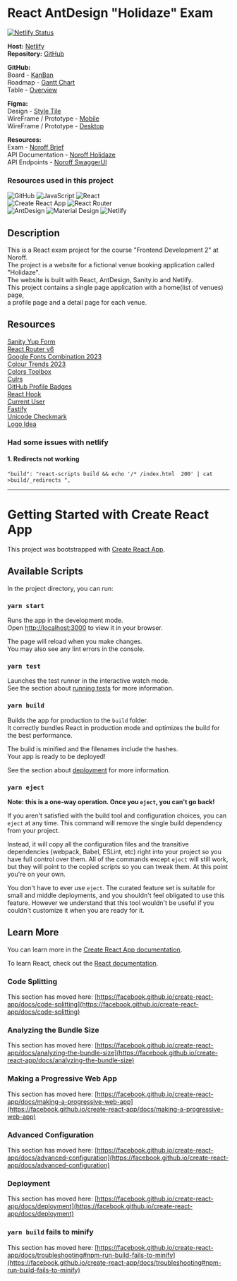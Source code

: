 # React AntDesign "Holidaze" Exam

[![Netlify Status](https://api.netlify.com/api/v1/badges/39caaf7a-be52-4896-87a3-0ecf29d801f8/deploy-status)](https://app.netlify.com/sites/exam-holidaze/deploys)

**Host:** [Netlify](https://exam-holidaze.netlify.app/)  
**Repository:** [GitHub](https://github.com/siljeangelvik/react-antd-holidaze-exam)

**GitHub:**  
Board - [KanBan](https://github.com/users/siljeangelvik/projects/1/views/2)   
Roadmap - [Gantt Chart](https://github.com/users/siljeangelvik/projects/1/views/3)  
Table - [Overview](https://github.com/users/siljeangelvik/projects/1/views/4)

**Figma:**   
Design - [Style Tile](https://www.figma.com/file/0rgZXLdgoNZuJTmYoTV9MA/Holidaze-Venue-Manager-UI?type=design&node-id=30-1568&t=K92xt7vpIrkLTIzI-0)    
WireFrame / Prototype - [Mobile](https://www.figma.com/file/0rgZXLdgoNZuJTmYoTV9MA/Holidaze-Venue-Manager-UI?type=design&node-id=5-911&t=xkqBhFw0ewmxhreV-0)        
WireFrame / Prototype - [Desktop](https://www.figma.com/file/0rgZXLdgoNZuJTmYoTV9MA/Holidaze-Venue-Manager-UI?type=design&node-id=36-1086&t=i0IMM4amVObPEwpw-0)  

**Resources:**  
Exam - [Noroff Brief](https://content.noroff.dev/project-exam-2/brief.html)  
API Documentation -  [Noroff Holidaze](https://docs.noroff.dev/holidaze/venues)    
API Endpoints - [Noroff SwaggerUI](https://nf-api.onrender.com/docs/static/index.html#/)

### Resources used in this project
![GitHub](https://img.shields.io/badge/GitHub-181717.svg?style=for-the-badge&logo=GitHub&logoColor=white)
![JavaScript](https://img.shields.io/badge/JavaScript-F7DF1E.svg?style=for-the-badge&logo=JavaScript&logoColor=black)
![React](https://img.shields.io/badge/React-61DAFB.svg?style=for-the-badge&logo=React&logoColor=black)  
![Create React App](https://img.shields.io/badge/Create%20React%20App-09D3AC.svg?style=for-the-badge&logo=Create-React-App&logoColor=white)
![React Router](https://img.shields.io/badge/React%20Router-CA4245.svg?style=for-the-badge&logo=React-Router&logoColor=white)  
![AntDesign](https://img.shields.io/badge/Ant%20Design-0170FE.svg?style=for-the-badge&logo=Ant-Design&logoColor=white)
![Material Design](https://img.shields.io/badge/MUI-007FFF.svg?style=for-the-badge&logo=MUI&logoColor=white)
![Netlify](https://img.shields.io/badge/Netlify-00C7B7.svg?style=for-the-badge&logo=Netlify&logoColor=white)

## Description
This is a React exam project for the course "Frontend Development 2" at Noroff.   
The project is a website for a fictional venue booking application called "Holidaze".   
The website is built with React, AntDesign, Sanity.io and Netlify.   
This project contains a single page application with a home(list of venues) page,   
a profile page and a detail page for each venue.

## Resources
[Sanity Yup Form](https://www.sanity.io/guides/form-validation-with-npm-yup)  
[React Router v6](https://www.youtube.com/watch?v=Ul3y1LXxzdU)  
[Google Fonts Combination 2023](https://puzzlepiecesmarketing.com/blog/8-best-google-font-combinations-2022/)    
[Colour Trends 2023](https://www.google.com/url?sa=t&rct=j&q=&esrc=s&source=web&cd=&cad=rja&uact=8&ved=2ahUKEwjA597Vjtv-AhUpRfEDHZQ4CIYQFnoECBUQAw&url=https%3A%2F%2Fwww.gira.com%2Fen%2Fen%2Fg-pulse-magazine%2Finterior-ideas%2Fnew-year-new-colours&usg=AOvVaw2Z8mwQ0kgnWdgpLTQpSMdL)    
[Colors Toolbox](https://uxpro.cc/toolbox/visual-design/colors/)    
[Culrs](https://culrs.com/#/tetradic)    
[GitHub Profile Badges](https://home.aveek.io/GitHub-Profile-Badges/)  
[React Hook](https://docs.noroff.dev/holidaze/venues)  
[Current User](https://www.back4app.com/docs/react/working-with-users/get-current-user-react)  
[Fastify](https://github.com/fastify/fastify-jwt)  
[Unicode Checkmark](https://www.compart.com/en/unicode/U+2713)  
[Logo Idea](https://www.youtube.com/watch?v=NCaP15N3g4s)  

### Had some issues with netlify
#### 1. Redirects not working
`"build": "react-scripts build && echo '/* /index.html  200' | cat >build/_redirects ",`

---

# Getting Started with Create React App

This project was bootstrapped with [Create React App](https://github.com/facebook/create-react-app).

## Available Scripts

In the project directory, you can run:

### `yarn start`

Runs the app in the development mode.\
Open [http://localhost:3000](http://localhost:3000) to view it in your browser.

The page will reload when you make changes.\
You may also see any lint errors in the console.

### `yarn test`

Launches the test runner in the interactive watch mode.\
See the section about [running tests](https://facebook.github.io/create-react-app/docs/running-tests) for more information.

### `yarn build`

Builds the app for production to the `build` folder.\
It correctly bundles React in production mode and optimizes the build for the best performance.

The build is minified and the filenames include the hashes.\
Your app is ready to be deployed!

See the section about [deployment](https://facebook.github.io/create-react-app/docs/deployment) for more information.

### `yarn eject`

**Note: this is a one-way operation. Once you `eject`, you can't go back!**

If you aren't satisfied with the build tool and configuration choices, you can `eject` at any time. This command will remove the single build dependency from your project.

Instead, it will copy all the configuration files and the transitive dependencies (webpack, Babel, ESLint, etc) right into your project so you have full control over them. All of the commands except `eject` will still work, but they will point to the copied scripts so you can tweak them. At this point you're on your own.

You don't have to ever use `eject`. The curated feature set is suitable for small and middle deployments, and you shouldn't feel obligated to use this feature. However we understand that this tool wouldn't be useful if you couldn't customize it when you are ready for it.

## Learn More

You can learn more in the [Create React App documentation](https://facebook.github.io/create-react-app/docs/getting-started).

To learn React, check out the [React documentation](https://reactjs.org/).

### Code Splitting

This section has moved here: [https://facebook.github.io/create-react-app/docs/code-splitting](https://facebook.github.io/create-react-app/docs/code-splitting)

### Analyzing the Bundle Size

This section has moved here: [https://facebook.github.io/create-react-app/docs/analyzing-the-bundle-size](https://facebook.github.io/create-react-app/docs/analyzing-the-bundle-size)

### Making a Progressive Web App

This section has moved here: [https://facebook.github.io/create-react-app/docs/making-a-progressive-web-app](https://facebook.github.io/create-react-app/docs/making-a-progressive-web-app)

### Advanced Configuration

This section has moved here: [https://facebook.github.io/create-react-app/docs/advanced-configuration](https://facebook.github.io/create-react-app/docs/advanced-configuration)

### Deployment

This section has moved here: [https://facebook.github.io/create-react-app/docs/deployment](https://facebook.github.io/create-react-app/docs/deployment)

### `yarn build` fails to minify

This section has moved here: [https://facebook.github.io/create-react-app/docs/troubleshooting#npm-run-build-fails-to-minify](https://facebook.github.io/create-react-app/docs/troubleshooting#npm-run-build-fails-to-minify)
